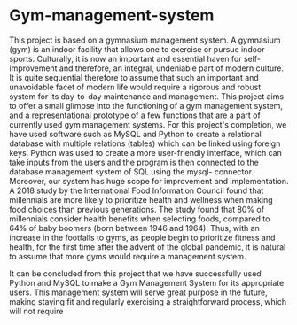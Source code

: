 # Gym-management-system
This project is based on a gymnasium management system. A gymnasium (gym) is an indoor facility that allows one to exercise or pursue indoor sports. Culturally, it is now an important and essential haven for self-improvement and therefore, an integral, undeniable part of modern culture.
It is quite sequential therefore to assume that such an important and unavoidable facet of modern life would require a rigorous and robust system for its day-to-day maintenance and management. This project aims to offer a small glimpse into the functioning of a gym management system, and a representational prototype of a few functions that are a part of currently used gym management systems.
For this project's completion, we have used software such as MySQL and Python to create a relational database with multiple relations (tables) which can be linked using foreign keys. Python was used to create a more user-friendly interface, which can take inputs from the users and the program is then connected to the database management system of SQL using the mysql- connector.
Moreover, our system has huge scope for improvement and implementation. A 2018 study by the International Food Information Council found that millennials are more likely to prioritize health and wellness when making food choices than previous generations. The study found that 80% of millennials consider health benefits when selecting foods, compared to 64% of baby boomers (born between 1946 and 1964). Thus, with an increase in the footfalls to gyms, as people begin to prioritize fitness and health, for the first time after the advent of the global pandemic, it is natural to assume that more gyms would require a management system.

It can be concluded from this project that we have successfully used Python and MySQL to make a Gym Management System for its appropriate users.
This management system will serve great purpose in the future, making staying fit and regularly exercising a straightforward process, which will not require
